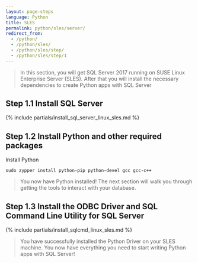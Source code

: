 ```yaml
---
layout: page-steps
language: Python
title: SLES
permalink: python/sles/server/
redirect_from:
  - /python/
  - /python/sles/
  - /python/sles/step/
  - /python/sles/step/1
---
```


> In this section, you will get SQL Server 2017 running on SUSE Linux Enterprise Server (SLES). After that you will install the necessary dependencies to create Python apps with SQL Server

## Step 1.1 Install SQL Server

{% include partials/install_sql_server_linux_sles.md %}

## Step 1.2 Install Python and other required packages

Install Python

```terminal
sudo zypper install python-pip python-devel gcc gcc-c++
```

> You now have Python installed! The next section will walk you through getting the tools to interact with your database.

## Step 1.3 Install the ODBC Driver and SQL Command Line Utility for SQL Server

{% include partials/install_sqlcmd_linux_sles.md %}

> You have successfully installed the Python Driver on your SLES machine. You now have everything you need to start writing Python apps with SQL Server!
